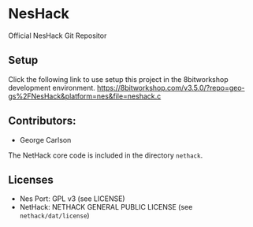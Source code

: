 # NesHack
 Official NesHack Git Repositor

## Setup

Click the following link to use setup this project in the 8bitworkshop development environment. https://8bitworkshop.com/v3.5.0/?repo=geo-gs%2FNesHack&platform=nes&file=neshack.c

## Contributors:

* George Carlson

The NetHack core code is included in the directory `nethack`.

## Licenses

* Nes Port: GPL v3 (see LICENSE)
* NetHack: NETHACK GENERAL PUBLIC LICENSE (see `nethack/dat/license`)
